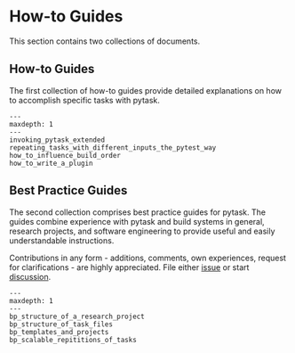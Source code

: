 # How-to Guides

This section contains two collections of documents.

## How-to Guides

The first collection of how-to guides provide detailed explanations on how to accomplish
specific tasks with pytask.

```{toctree}
---
maxdepth: 1
---
invoking_pytask_extended
repeating_tasks_with_different_inputs_the_pytest_way
how_to_influence_build_order
how_to_write_a_plugin
```

## Best Practice Guides

The second collection comprises best practice guides for pytask. The guides combine
experience with pytask and build systems in general, research projects, and software
engineering to provide useful and easily understandable instructions.

Contributions in any form - additions, comments, own experiences, request for
clarifications - are highly appreciated. File either
[issue](https://github.com/pytask-dev/pytask/issues) or start
[discussion](https://github.com/pytask-dev/pytask/discussions).

```{toctree}
---
maxdepth: 1
---
bp_structure_of_a_research_project
bp_structure_of_task_files
bp_templates_and_projects
bp_scalable_repititions_of_tasks
```
